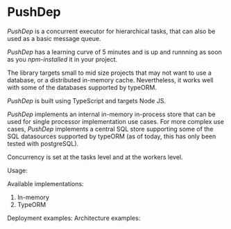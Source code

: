 # PushDep

*PushDep* is a concurrent executor for hierarchical tasks, that can also be used as a basic message queue.

*PushDep* has a learning curve of 5 minutes and is up and runnning as soon as you *npm-installed* it in your project.

The library targets small to mid size projects that may not want to use a database, or a distributed in-memory cache. Nevertheless, it works well with some of the databases supported by typeORM.

*PushDep* is built using TypeScript and targets Node JS.

*PushDep* implements an internal in-memory in-process store that can be used for single processor implementation use cases. For more complex use cases, *PushDep* implements a central SQL store supporting some of the SQL datasources supported by typeORM (as of today, this has only been tested with postgreSQL).

Concurrency is set at the tasks level and at the workers level.

Usage: 

Available implementations:
1. In-memory
2. TypeORM

Deployment examples:
Architecture examples:
